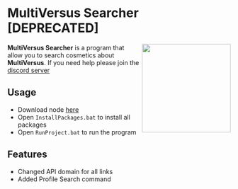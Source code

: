 # MultiVersus Searcher [DEPRECATED]
<img align="right" width="200" height="200" src="https://cdn2.unrealengine.com/egs-multiversus-playerfirstgames-ic1-400x400-79ec0e261158.png">

<b>MultiVersus Searcher</b> is a program that allow you to search cosmetics about <b>MultiVersus</b>. If you need help please join the [discord server](https://discord.gg/lunarmv) 

## Usage

- Download node [here](https://nodejs.org/en/) 
- Open `InstallPackages.bat` to install all packages
- Open `RunProject.bat` to run the program

## Features

- Changed API domain for all links
- Added Profile Search command
